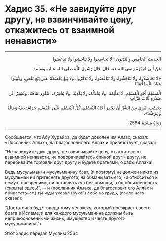 <h1 class="hadith-header">Хадис 35. «Не завидуйте друг другу, не взвинчивайте цену, откажитесь от взаимной ненависти» </h1>

<hr>

<p class="arabic-text" dir="rtl">
الحديث الخامس والثلاثون :
لا تحاسدوا ولا تناجشوا ولا تباغضوا
</p>

<p class="arabic-text" dir="rtl">
عَنْ أَبِي هُرَيْرَةَ رضي الله عنه قَالَ: قَالَ رَسُولُ اللَّهِ صلى الله عـليه وسلم: 
</p>

<p class="arabic-text" dir="rtl">
«لَا تَحَاسَدُوا، وَلَا تَنَاجَشُوا، وَلَا تَبَاغَضُوا، وَلَا تَدَابَرُوا، وَلَا يَبِعْ بَعْضُكُمْ عَلَى بَيْعِ بَعْضٍ، وَكُونُوا عِبَادَ اللَّهِ إخْوَانًا
</p>

<p class="arabic-text" dir="rtl">
 الْمُسْلِمُ أَخُو الْمُسْلِمِ، لَا يَظْلِمُهُ، وَلَا يَخْذُلُهُ، وَلَا يَكْذِبُهُ، وَلَا يَحْقِرُهُ، التَّقْوَى هَاهُنَا، وَيُشِيرُ إلَى صَدْرِهِ ثَلَاثَ مَرَّاتٍ 
</p>

<p class="arabic-text" dir="rtl">
بِحَسْبِ امْرِئٍ مِنْ الشَّرِّ أَنْ يَحْقِرَ أَخَاهُ الْمُسْلِمَ، كُلُّ الْمُسْلِمِ عَلَى الْمُسْلِمِ حَرَامٌ: دَمُهُ وَمَالُهُ وَعِرْضُهُ». 
</p>

<p class="arabic-subtext" dir="rtl">
رَوَاهُ مُسْلِمٌ 2564
</p>

<hr>

<p class="russian-text">
Сообщается, что Абу Хурайра, да будет доволен им Аллах, сказал: «Посланник Аллаха, да благословит его Аллах и приветствует, сказал: 
</p>

<p class="russian-text">
“Не завидуйте друг другу, не взвинчивайте цену, откажитесь от взаимной ненависти, не поворачивайтесь спиной друг к другу, не перебивайте торговли друг другу и будьте братьями, о рабы Аллаха!
</p>

<p class="russian-text">
Ведь мусульманин мусульманину брат, (и поэтому) не должен никто из мусульман ни притеснять другого, ни обманывать его, ни относиться к нему с презрением, ни оставлять его без помощи, а богобоязненность (скрыта) здесь!”, — и (посланник Аллаха, да благословит его Аллах и приветствует,) трижды указал (рукой) себе на грудь, (после чего сказал): 
</p>

<p class="russian-text">
“Достаточно будет вреда тому человеку, который презирает своего брата в Исламе, и для каждого мусульманина должны быть неприкосновенными жизнь, имущество и честь другого мусульманина!”» 
</p>

<p class="russian-subtext">
Этот хадис передал Муслим 2564
</p>